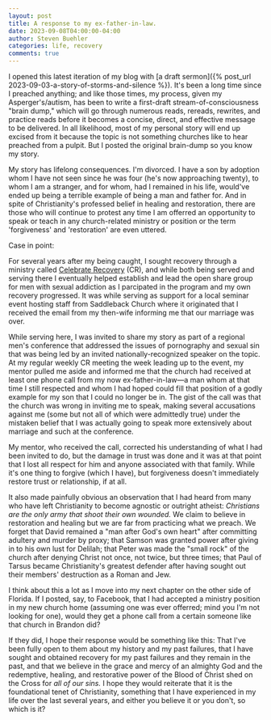 ```yaml
---
layout: post
title: A response to my ex-father-in-law.
date: 2023-09-08T04:00:00-04:00
author: Steven Buehler
categories: life, recovery
comments: true
---
```


I opened this latest iteration of my blog with [a draft sermon]({% post_url 2023-09-03-a-story-of-storms-and-silence %}). It's been a long time since I preached anything; and like those times, my process, given my Asperger's/autism, has been to write a first-draft stream-of-consciousness "brain dump," which will go through numerous reads, rereads, rewrites, and practice reads before it becomes a concise, direct, and effective message to be delivered. In all likelihood, most of my personal story will end up excised from it because the topic is not something churches like to hear preached from a pulpit.  But I posted the original brain-dump so you know my story.

My story has lifelong consequences. I'm divorced. I have a son by adoption whom I have not seen since he was four (he's now approaching twenty), to whom I am a stranger, and for whom, had I remained in his life, would've ended up being a terrible example of being a man and father for. And in spite of Christianity's professed belief in healing and restoration, there are those who will continue to protest any time I am offerred an opportunity to speak or teach in any church-related ministry or position or the term 'forgiveness' and 'restoration' are even uttered.

Case in point: 

For several years after my being caught, I sought recovery through a ministry called [Celebrate Recovery](https://celebraterecovery.com) (CR), and while both being served and serving there I eventually helped establish and lead the open share group for men with sexual addiction as I parcipated in the program and my own recovery progressed. It was while serving as support for a local seminar event hosting staff from Saddleback Church where it originated that I received the email from my then-wife informing me that our marriage was over. 

While serving here, I was invited to share my story as part of a regional men's conference that addressed the issues of pornography and sexual sin that was being led by an invited nationally-recognized speaker on the topic. At my regular weekly CR meeting the week leading up to the event, my mentor pulled me aside and informed me that the church had received at least one phone call from my now ex-father-in-law&mdash;a man whom at that time I still respected and whom I had hoped could fill that position of a godly example for my son that I could no longer be in. The gist of the call was that the church was wrong in inviting me to speak, making several accusations against me (some but not all of which were admittedly true) under the mistaken belief that I was actually going to speak more extensively about marriage and such at the conference. 

My mentor, who received the call, corrected his understanding of what I had been invited to do, but the damage in trust was done and it was at that point that I lost all respect for him and anyone associated with that family. While it's one thing to forgive (which I have), but forgiveness doesn't immediately restore trust or relationship, if at all. 

It also made painfully obvious an observation that I had heard from many who have left Christianity to become agnostic or outright atheist: _Christians are the only army that shoot their own wounded._  We claim to believe in restoration and healing but we are far from practicing what we preach. We forget that David remained a "man after God's own heart" after committing adultery and murder by proxy; that Samson was granted power after giving in to his own lust for Delilah; that Peter was made the "small rock" of the church after denying Christ not once, not twice, but three times; that Paul of Tarsus became Christianity's greatest defender after having sought out their members' destruction as a Roman and Jew.

I think about this a lot as I move into my next chapter on the other side of Florida. If I posted, say, to Facebook, that I had accepted a ministry position in my new church home (assuming one was ever offerred; mind you I'm not looking for one), would they get a phone call from a certain someone like that church in Brandon did?

If they did, I hope their response would be something like this: That I've been fully open to them about my history and my past failures, that I have sought and obtained recovery for my past failures and they remain in the past, and that we believe in the grace and mercy of an almighty God and the redemptive, healing, and restorative power of the Blood of Christ shed on the Cross for _all of our sins._ I hope they would reiterate that it is the foundational tenet of Christianity, something that I have experienced in my life over the last several years, and either you believe it or you don't, so which is it? 

